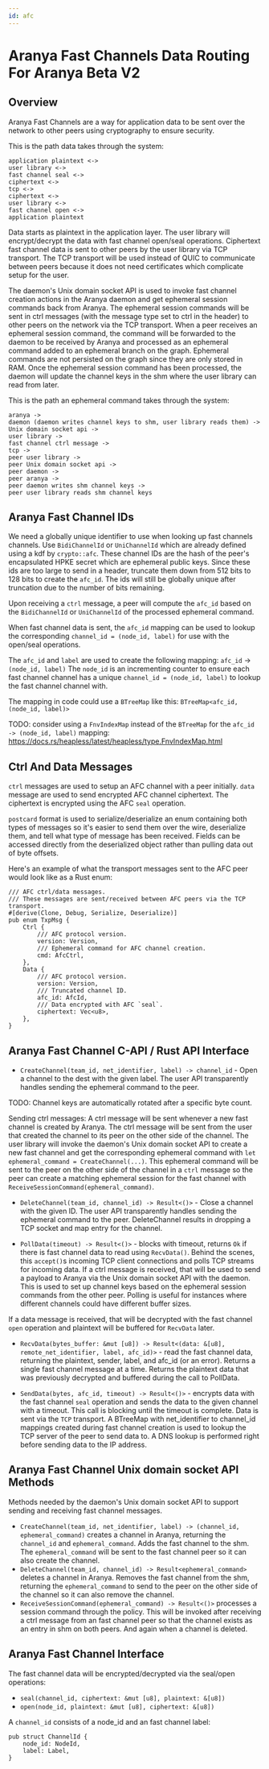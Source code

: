 ```yaml
---
id: afc
---
```


# Aranya Fast Channels Data Routing For Aranya Beta V2

## Overview

Aranya Fast Channels are a way for application data to be sent over the network to other peers using cryptography to ensure security.

This is the path data takes through the system:
```
application plaintext <->
user library <->
fast channel seal <->
ciphertext <->
tcp <->
ciphertext <->
user library <->
fast channel open <->
application plaintext
```

Data starts as plaintext in the application layer. The user library will encrypt/decrypt the data with fast channel open/seal operations.
Ciphertext fast channel data is sent to other peers by the user library via TCP transport.
The TCP transport will be used instead of QUIC to communicate between peers because it does not need certificates which complicate setup for the user.

The daemon's Unix domain socket API is used to invoke fast channel creation actions in the Aranya daemon and get ephemeral session commands back from Aranya.
The ephemeral session commands will be sent in ctrl messages (with the message type set to ctrl in the header) to other peers on the network via the TCP transport.
When a peer receives an ephemeral session command, the command will be forwarded to the daemon to be received by Aranya and processed as an ephemeral command added to an ephemeral branch on the graph. Ephemeral commands are not persisted on the graph since they are only stored in RAM. Once the ephemeral session command has been processed, the daemon will update the channel keys in the shm where the user library can read from later.

This is the path an ephemeral command takes through the system:
```
aranya ->
daemon (daemon writes channel keys to shm, user library reads them) ->
Unix domain socket api ->
user library ->
fast channel ctrl message ->
tcp ->
peer user library ->
peer Unix domain socket api ->
peer daemon ->
peer aranya ->
peer daemon writes shm channel keys ->
peer user library reads shm channel keys
```

## Aranya Fast Channel IDs

We need a globally unique identifier to use when looking up fast channels channels.
Use `BidiChannelId` or `UniChannelId` which are already defined using a kdf by `crypto::afc`. These channel IDs are the hash of the peer's encapsulated HPKE secret which are ephemeral public keys.
Since these ids are too large to send in a header, truncate them down from 512 bits to 128 bits to create the `afc_id`.
The ids will still be globally unique after truncation due to the number of bits remaining.

Upon receiving a `ctrl` message, a peer will compute the `afc_id` based on the `BidiChannelId` or `UniChannelId` of the processed ephemeral command.

When fast channel data is sent, the `afc_id` mapping can be used to lookup the corresponding `channel_id = (node_id, label)` for use with the open/seal operations.

The `afc_id` and `label` are used to create the following mapping:
`afc_id` -> `(node_id, label)`
The `node_id` is an incrementing counter to ensure each fast channel channel has a unique `channel_id = (node_id, label)` to lookup the fast channel channel with.

The mapping in code could use a `BTreeMap` like this:
`BTreeMap<afc_id, (node_id, label)>`

TODO: consider using a `FnvIndexMap` instead of the `BTreeMap` for the `afc_id -> (node_id, label)` mapping:
https://docs.rs/heapless/latest/heapless/type.FnvIndexMap.html

## Ctrl And Data Messages

`ctrl` messages are used to setup an AFC channel with a peer initially.
`data` message are used to send encrypted AFC channel ciphertext. The ciphertext is encrypted using the AFC `seal` operation.

`postcard` format is used to serialize/deserialize an enum containing both types of messages so it's easier to send them over the wire, deserialize them, and tell what type of message has been received. Fields can be accessed directly from the deserialized object rather than pulling data out of byte offsets.

Here's an example of what the transport messages sent to the AFC peer would look like as a Rust enum:
```
/// AFC ctrl/data messages.
/// These messages are sent/received between AFC peers via the TCP transport.
#[derive(Clone, Debug, Serialize, Deserialize)]
pub enum TxpMsg {
    Ctrl {
        /// AFC protocol version.
        version: Version,
        /// Ephemeral command for AFC channel creation.
        cmd: AfcCtrl,
    },
    Data {
        /// AFC protocol version.
        version: Version,
        /// Truncated channel ID.
        afc_id: AfcId,
        /// Data encrypted with AFC `seal`.
        ciphertext: Vec<u8>,
    },
}
```

## Aranya Fast Channel C-API / Rust API Interface

- `CreateChannel(team_id, net_identifier, label) -> channel_id` - Open a channel to the dest with the given label. The user API transparently handles sending the ephemeral command to the
peer.

TODO: Channel keys are automatically rotated after a specific byte count.

Sending ctrl messages:
A ctrl message will be sent whenever a new fast channel is created by Aranya. The ctrl message will be sent from the user that created the channel to its peer on the other side of the channel.
The user library will invoke the daemon's Unix domain socket API to create a new fast channel and get the corresponding ephemeral command with `let ephemeral_command = CreateChannel(...)`.
This ephemeral command will be sent to the peer on the other side of the channel in a `ctrl` message so the peer can create a matching ephemeral session for the fast channel with `ReceiveSessionCommand(ephemeral_command)`.

- `DeleteChannel(team_id, channel_id) -> Result<()>` - Close a channel with the given ID. The user API transparently handles sending the ephemeral command to the peer. DeleteChannel results in dropping a TCP socket and map entry for the channel.

- `PollData(timeout) -> Result<()>` - blocks with timeout, returns `Ok` if there is fast channel data to read using `RecvData()`.
Behind the scenes, this `accept()`s incoming TCP client connections and polls TCP streams for incoming data.
If a ctrl message is received, that will be used to send a payload to Aranya via the Unix domain socket API with the daemon.
This is used to set up channel keys based on the ephemeral session commands from the other peer.
Polling is useful for instances where different channels could have different buffer sizes.

If a data message is received, that will be decrypted with the fast channel `open` operation and plaintext will be buffered for `RecvData` later.

- `RecvData(bytes_buffer: &mut [u8]) -> Result<(data: &[u8], remote_net_identifier, label, afc_id)>` - read the fast channel data, returning the plaintext, sender, label, and afc_id (or an error). Returns a single fast channel message at a time. Returns the plaintext data that was previously decrypted and buffered during the call to PollData.

- `SendData(bytes, afc_id, timeout) -> Result<()>` - encrypts data with the fast channel `seal` operation and sends the data
to the given channel with a timeout. This call is blocking until the timeout
is complete. Data is sent via the `TCP` transport. A BTreeMap with net_identifier to channel_id mappings created during fast channel creation is used to lookup the TCP server of the peer to send data to. A DNS lookup is performed right before sending data to the IP address.

## Aranya Fast Channel Unix domain socket API Methods

Methods needed by the daemon's Unix domain socket API to support sending and receiving fast channel messages.

- `CreateChannel(team_id, net_identifier, label) -> (channel_id, ephemeral_command)` creates a channel in Aranya, returning the `channel_id` and `ephemeral_command`. Adds the fast channel to the shm. The `ephemeral_command` will be sent to the fast channel peer so it can also create the channel.
- `DeleteChannel(team_id, channel_id) -> Result<ephemeral_command>` deletes a channel in Aranya. Removes the fast channel from the shm, returning the `ephemeral_command` to send to the peer on the other side of the channel so it can also remove the channel.
- `ReceiveSessionCommand(ephemeral_command) -> Result<()>` processes a session command through the policy. This will be invoked after receiving a ctrl message from an fast channel peer so that the channel exists as an entry in shm on both peers. And again when a channel is deleted.

## Aranya Fast Channel Interface
The fast channel data will be encrypted/decrypted via the seal/open operations:
- `seal(channel_id, ciphertext: &mut [u8], plaintext: &[u8])`
- `open(node_id, plaintext: &mut [u8], ciphertext: &[u8])`

A `channel_id` consists of a node_id and an fast channel label:
```
pub struct ChannelId {
    node_id: NodeId,
    label: Label,
}
```
